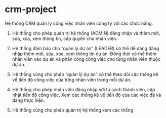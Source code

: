 # crm-project

Hệ thống CRM quản lý công việc nhân viên công ty với các chức năng:

1. Hệ thống cho phép quản trị hệ thống (ADMIN) đăng nhập và thêm mới, sửa, xóa,
xem thông tin, cấp quyền cho nhân viên.

2. Hệ thống đảm bảo cho “quản lý dự án” (LEADER) có thể dễ dàng đăng nhập thêm
mới, sửa, xóa, xem thông tin dự án. Đồng thời có thể thêm nhân viên vào dự án và
phân công công việc cho từng nhân viên thuộc dự án.

3. Hệ thống cũng cho phép “quản lý dự án” có thể theo dõi các thống kê về tiến độ
công việc của từng nhân viên trong mỗi dự án.

4. Hệ thống cho phép nhân viên đăng nhập với tư cách thành viên, cập nhật tiến độ
công việc. Xem các thống kê về tiến độ của các việc đã và đang thực hiện.

5. Hệ thống cũng cho phép quản trị hệ thống xem các thống 

